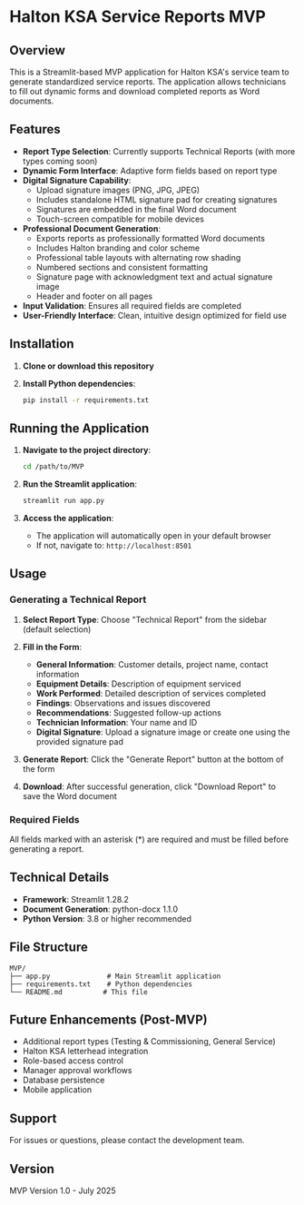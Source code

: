 # Halton KSA Service Reports MVP

## Overview
This is a Streamlit-based MVP application for Halton KSA's service team to generate standardized service reports. The application allows technicians to fill out dynamic forms and download completed reports as Word documents.

## Features
- **Report Type Selection**: Currently supports Technical Reports (with more types coming soon)
- **Dynamic Form Interface**: Adaptive form fields based on report type
- **Digital Signature Capability**: 
  - Upload signature images (PNG, JPG, JPEG)
  - Includes standalone HTML signature pad for creating signatures
  - Signatures are embedded in the final Word document
  - Touch-screen compatible for mobile devices
- **Professional Document Generation**: 
  - Exports reports as professionally formatted Word documents
  - Includes Halton branding and color scheme
  - Professional table layouts with alternating row shading
  - Numbered sections and consistent formatting
  - Signature page with acknowledgment text and actual signature image
  - Header and footer on all pages
- **Input Validation**: Ensures all required fields are completed
- **User-Friendly Interface**: Clean, intuitive design optimized for field use

## Installation

1. **Clone or download this repository**

2. **Install Python dependencies**:
   ```bash
   pip install -r requirements.txt
   ```

## Running the Application

1. **Navigate to the project directory**:
   ```bash
   cd /path/to/MVP
   ```

2. **Run the Streamlit application**:
   ```bash
   streamlit run app.py
   ```

3. **Access the application**:
   - The application will automatically open in your default browser
   - If not, navigate to: `http://localhost:8501`

## Usage

### Generating a Technical Report

1. **Select Report Type**: Choose "Technical Report" from the sidebar (default selection)

2. **Fill in the Form**:
   - **General Information**: Customer details, project name, contact information
   - **Equipment Details**: Description of equipment serviced
   - **Work Performed**: Detailed description of services completed
   - **Findings**: Observations and issues discovered
   - **Recommendations**: Suggested follow-up actions
   - **Technician Information**: Your name and ID
   - **Digital Signature**: Upload a signature image or create one using the provided signature pad

3. **Generate Report**: Click the "Generate Report" button at the bottom of the form

4. **Download**: After successful generation, click "Download Report" to save the Word document

### Required Fields
All fields marked with an asterisk (*) are required and must be filled before generating a report.

## Technical Details

- **Framework**: Streamlit 1.28.2
- **Document Generation**: python-docx 1.1.0
- **Python Version**: 3.8 or higher recommended

## File Structure
```
MVP/
├── app.py              # Main Streamlit application
├── requirements.txt    # Python dependencies
└── README.md          # This file
```

## Future Enhancements (Post-MVP)
- Additional report types (Testing & Commissioning, General Service)
- Halton KSA letterhead integration
- Role-based access control
- Manager approval workflows
- Database persistence
- Mobile application

## Support
For issues or questions, please contact the development team.

## Version
MVP Version 1.0 - July 2025